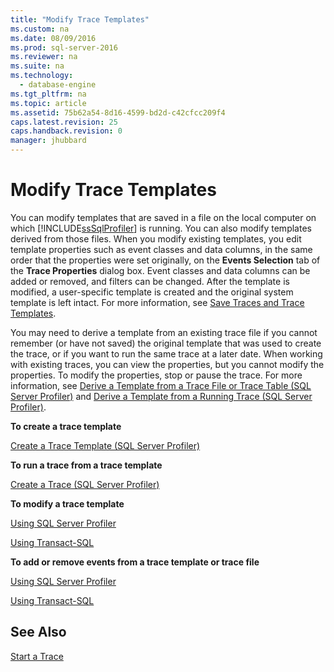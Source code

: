 ```yaml
---
title: "Modify Trace Templates"
ms.custom: na
ms.date: 08/09/2016
ms.prod: sql-server-2016
ms.reviewer: na
ms.suite: na
ms.technology: 
  - database-engine
ms.tgt_pltfrm: na
ms.topic: article
ms.assetid: 75b62a54-8d16-4599-bd2d-c42cfcc209f4
caps.latest.revision: 25
caps.handback.revision: 0
manager: jhubbard
---
```

# Modify Trace Templates
You can modify templates that are saved in a file on the local computer on which [!INCLUDE[ssSqlProfiler](../../Topics/TopicNameContainA/tokens/ssSqlProfiler_md.md)] is running. You can also modify templates derived from those files. When you modify existing templates, you edit template properties such as event classes and data columns, in the same order that the properties were set originally, on the **Events Selection** tab of the **Trace Properties** dialog box. Event classes and data columns can be added or removed, and filters can be changed. After the template is modified, a user-specific template is created and the original system template is left intact. For more information, see [Save Traces and Trace Templates](../../Topics/TopicNameNotContainA/Save-Traces-and-Trace-Templates.md).  
  
 You may need to derive a template from an existing trace file if you cannot remember (or have not saved) the original template that was used to create the trace, or if you want to run the same trace at a later date. When working with existing traces, you can view the properties, but you cannot modify the properties. To modify the properties, stop or pause the trace. For more information, see [Derive a Template from a Trace File or Trace Table (SQL Server Profiler)](../../Topics/TopicNameContainA/Derive-a-Template-from-a-Trace-File-or-Trace-Table--SQL-Server-Profiler-.md) and [Derive a Template from a Running Trace (SQL Server Profiler)](../../Topics/TopicNameContainA/Derive-a-Template-from-a-Running-Trace--SQL-Server-Profiler-.md).  
  
 **To create a trace template**  
  
 [Create a Trace Template (SQL Server Profiler)](../../Topics/TopicNameContainA/Create-a-Trace-Template--SQL-Server-Profiler-.md)  
  
 **To run a trace from a trace template**  
  
 [Create a Trace (SQL Server Profiler)](../../Topics/TopicNameContainA/Create-a-Trace--SQL-Server-Profiler-.md)  
  
 **To modify a trace template**  
  
 [Using SQL Server Profiler](../../Topics/TopicNameContainA/Modify-a-Trace-Template--SQL-Server-Profiler-.md)  
  
 [Using Transact-SQL](../../Topics/TopicNameNotContainA/Modify-an-Existing-Trace--Transact-SQL-.md)  
  
 **To add or remove events from a trace template or trace file**  
  
 [Using SQL Server Profiler](../../Topics/TopicNameContainA/Specify-Events-and-Data-Columns-for-a-Trace-File--SQL-Server-Profiler-.md)  
  
 [Using Transact-SQL](assetId:///7662d1d9-6d0f-443a-b011-c901a8b77a44)  
  
## See Also  
 [Start a Trace](../../Topics/TopicNameContainA/Start-a-Trace.md)